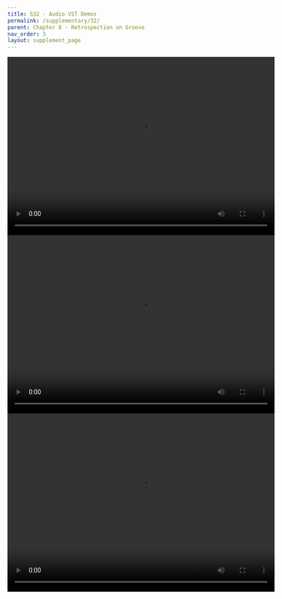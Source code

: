 ```yaml
---
title: S32 - Audio VST Demos
permalink: /supplementary/32/
parent: Chapter 8 - Retrospection on Groove
nav_order: 3
layout: supplement_page
---
```



   

<video width="600" height="400" controls>
  <source src="/assets/ch7/video/DemoHome.mp4" type="video/mp4">
  Your browser does not support the video tag.
</video>

<br>

<video width="600" height="400" controls>
  <source src="/assets/ch7/video/AudioMidiIn1080p.mp4" type="video/mp4">
  Your browser does not support the video tag.
</video>

<br>

<video width="600" height="400" controls>
  <source src="/assets/ch7/video/LTA_performFX.mp4" type="video/mp4">
  Your browser does not support the video tag.
</video>
